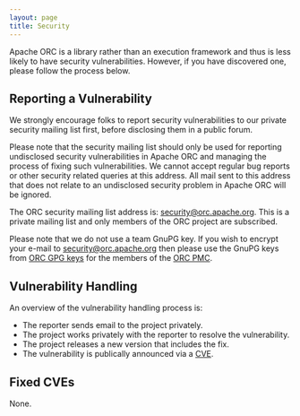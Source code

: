 ```yaml
---
layout: page
title: Security
---
```


Apache ORC is a library rather than an execution framework and thus
is less likely to have security vulnerabilities. However, if you have
discovered one, please follow the process below.

## Reporting a Vulnerability

We strongly encourage folks to report security vulnerabilities to our
private security mailing list first, before disclosing them in a
public forum.

Please note that the security mailing list should only be used for
reporting undisclosed security vulnerabilities in Apache ORC and
managing the process of fixing such vulnerabilities. We cannot accept
regular bug reports or other security related queries at this
address. All mail sent to this address that does not relate to an
undisclosed security problem in Apache ORC will be ignored.

The ORC security mailing list address is:
<a href="mailto:security@orc.apache.org">security@orc.apache.org</a>.
This is a private mailing list and only members of the ORC project
are subscribed.

Please note that we do not use a team GnuPG key. If you wish to
encrypt your e-mail to security@orc.apache.org then please use the GnuPG
keys from [ORC GPG keys](https://people.apache.org/keys/group/orc.asc) for
the members of the
[ORC PMC](https://people.apache.org/phonebook.html?ctte=orc).

## Vulnerability Handling

An overview of the vulnerability handling process is:

* The reporter sends email to the project privately.
* The project works privately with the reporter to resolve the vulnerability.
* The project releases a new version that includes the fix.
* The vulnerability is publically announced via a [CVE](https://cve.mitre.org/).

## Fixed CVEs

None.